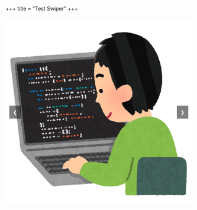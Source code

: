 +++
title = "Test Swiper"
+++

<style>
.carousel {
width: 100%;
max-width: 800px;
margin: 20px auto;
overflow: hidden;
position: relative;
}

.carousel-images {
display: flex;
transition: transform 0.5s ease-in-out;
}

.carousel-images img {
width: 100%;
max-width: 800px;
}

.carousel-button {
position: absolute;
top: 50%;
transform: translateY(-50%);
background-color: rgba(0, 0, 0, 0.5);
color: white;
border: none;
padding: 10px;
cursor: pointer;
}

.carousel-button.prev {
left: 10px;
}

.carousel-button.next {
right: 10px;
}
</style>

<div class="carousel">
  <button class="carousel-button prev" onclick="prevSlide()">&#10094;</button>
  <div class="carousel-images" id="carouselImages">
    <img src="img/original/slide1.jpg" alt="Slide 1">
    <img src="img/original/slide2.jpg" alt="Slide 2">
    <img src="img/original/slide3.jpg" alt="Slide 3">
  </div>
  <button class="carousel-button next" onclick="nextSlide()">&#10095;</button>
</div>

<script>
  let currentIndex = 0;

  function showSlide(index) {
    const slides = document.getElementById('carouselImages');
    const totalSlides = slides.children.length;

    if (index >= totalSlides) {
      currentIndex = 0;
    } else if (index < 0) {
      currentIndex = totalSlides - 1;
    } else {
      currentIndex = index;
    }

    const offset = -currentIndex * 100; // 各スライドの幅分移動
    slides.style.transform = 'translateX(' + offset + '%)';
  }

  function nextSlide() {
    showSlide(currentIndex + 1);
  }

  function prevSlide() {
    showSlide(currentIndex - 1);
  }
</script>
